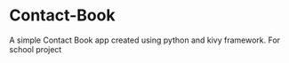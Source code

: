 # Contact-Book
A simple Contact Book app created using python and kivy framework. For school project
